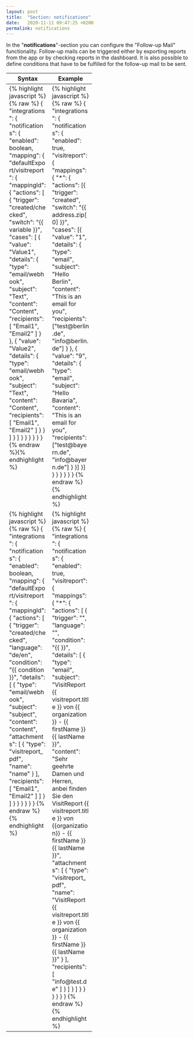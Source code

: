 ```yaml
---
layout: post
title:  "Section: notifications"
date:   2020-11-11 09:47:25 +0200
permalink: notifications
---
```


In the "<b>notifications</b>"-section you can configure the "Follow-up Mail" functionality. Follow-up mails can be triggered either by exporting reports from the app or by checking reports in the dashboard. It is also possible to define conditions that have to be fulfilled for the follow-up mail to be sent.

<table>
<colgroup>
<col width="50%" />
<col width="50%" />
</colgroup>
<tr class="header">
<th>Syntax</th>
<th>Example</th>
</tr>

<tbody>
<tr>
<td style="max-width: 100px; vertical-align: initial;">
{% highlight javascript %}{% raw %}
{
  "integrations": {
    "notifications": {
      "enabled": boolean,
      "mapping": {
        "defaultExport/visitreport": {
          "mappingId": {
            "actions": [
              {
                "trigger": "created/checked",
                "switch": "{{ variable }}",
                "cases": [
                  {
                    "value": "Value1",
                    "details": {
                      "type": "email/webhook",
                      "subject": "Text",
                      "content": "Content",
                      "recipients": [
                        "Email1",
                        "Email2"
                      ]
                    }
                  },
                  {
                    "value": "Value2",
                    "details": {
                      "type": "email/webhook",
                      "subject": "Text",
                      "content": "Content",
                      "recipients": [
                        "Email1",
                        "Email2"
                      ]
                    }
                  }
                ]
              }
            ]
          }
        }
      }
    }
  }
}
{% endraw %}{% endhighlight %}
</td>
<td style="max-width: 100px; vertical-align: initial;">
{% highlight javascript %}{% raw %}
{
  "integrations": {
    "notifications": {
      "enabled": true,
        "visitreport": {
        "mappings": {
          "*": {
            "actions": [{
                "trigger": "created",
                "switch": "{{ address.zip[0] }}",
                "cases": [{
                  "value": "1",
                  "details": {
                    "type": "email",
                    "subject": "Hello Berlin",
                    "content": "This is an email for you",
                    "recipients": ["test@berlin.de", "info@berlin.de"]
                  }
                }, 
                {
                  "value": "9",
                  "details": {
                    "type": "email",
                    "subject": "Hello Bavaria",
                    "content": "This is an email for you",
                    "recipients": ["test@bayern.de", "info@bayern.de"]
                  }
                }]
            }]
          }
        }
      }
    }
  }
}
{% endraw %}{% endhighlight %}
</td>
</tr>

<tr>
<td style="max-width: 100px; vertical-align: initial;">
{% highlight javascript %}{% raw %}
{
  "integrations": {
    "notifications": {
      "enabled": boolean,
      "mapping": {
        "defaultExport/visitreport": {
          "mappingId": {
            "actions": [
              {
                "trigger": "created/checked",
                "language": "de/en",
                "condition": "{{ condition }}",
                "details": [
                  {
                    "type": "email/webhook",
                    "subject": "subject",
                    "content": "content",
                    "attachments": [
                      {
                        "type": "visitreport_pdf",
                        "name": "name"
                      }
                    ],
                    "recipients": [
                      "Email1",
                      "Email2"
                    ]
                  ]
                }
              ]
            }
          }
        }
      }
    }
  }
{% endraw %}{% endhighlight %}
</td>
<td style="max-width: 100px; vertical-align: initial;">
{% highlight javascript %}{% raw %}
{
  "integrations": {
    "notifications": {
      "enabled": true,
      "visitreport": {
        "mappings": {
          "*": {
            "actions": [
              {
                "trigger": "",
                "language": "",
                "condition": "{{  }}",
                "details": [
                  {
                    "type": "email",
                    "subject": "VisitReport {{ visitreport.title }} von {{ organization }} - {{ firstName }} {{ lastName }}",
                    "content": "Sehr geehrte Damen und Herren, anbei finden Sie den VisitReport {{ visitreport.title }} von {{organization}} - {{ firstName }} {{ lastName }}",
                    "attachments": [
                      {
                        "type": "visitreport_pdf",
                        "name": "VisitReport {{ visitreport.title }} von {{ organization }} - {{ firstName }} {{ lastName }}"
                      }
                    ],
                    "recipients": [
                      "info@test.de"
                    ]
                  }
                ]
              }
            ]
          }
        }
      }
    }
  }
}
{% endraw %}{% endhighlight %}
</td>
</tr>

</tbody>
</table>